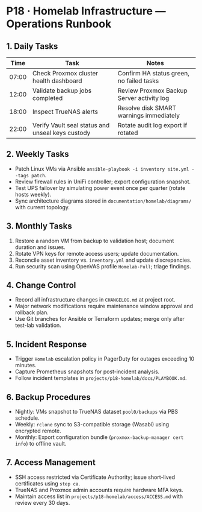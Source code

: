 # P18 · Homelab Infrastructure — Operations Runbook

## 1. Daily Tasks
| Time | Task | Notes |
| --- | --- | --- |
| 07:00 | Check Proxmox cluster health dashboard | Confirm HA status green, no failed tasks |
| 12:00 | Validate backup jobs completed | Review Proxmox Backup Server activity log |
| 18:00 | Inspect TrueNAS alerts | Resolve disk SMART warnings immediately |
| 22:00 | Verify Vault seal status and unseal keys custody | Rotate audit log export if rotated |

## 2. Weekly Tasks
- Patch Linux VMs via Ansible `ansible-playbook -i inventory site.yml --tags patch`.
- Review firewall rules in UniFi controller; export configuration snapshot.
- Test UPS failover by simulating power event once per quarter (rotate hosts weekly).
- Sync architecture diagrams stored in `documentation/homelab/diagrams/` with current topology.

## 3. Monthly Tasks
1. Restore a random VM from backup to validation host; document duration and issues.
2. Rotate VPN keys for remote access users; update documentation.
3. Reconcile asset inventory vs. `inventory.yml` and update discrepancies.
4. Run security scan using OpenVAS profile `Homelab-Full`; triage findings.

## 4. Change Control
- Record all infrastructure changes in `CHANGELOG.md` at project root.
- Major network modifications require maintenance window approval and rollback plan.
- Use Git branches for Ansible or Terraform updates; merge only after test-lab validation.

## 5. Incident Response
- Trigger `Homelab` escalation policy in PagerDuty for outages exceeding 10 minutes.
- Capture Prometheus snapshots for post-incident analysis.
- Follow incident templates in `projects/p18-homelab/docs/PLAYBOOK.md`.

## 6. Backup Procedures
- Nightly: VMs snapshot to TrueNAS dataset `pool0/backups` via PBS schedule.
- Weekly: `rclone` sync to S3-compatible storage (Wasabi) using encrypted remote.
- Monthly: Export configuration bundle (`proxmox-backup-manager cert info`) to offline vault.

## 7. Access Management
- SSH access restricted via Certificate Authority; issue short-lived certificates using `step ca`.
- TrueNAS and Proxmox admin accounts require hardware MFA keys.
- Maintain access list in `projects/p18-homelab/access/ACCESS.md` with review every 30 days.
